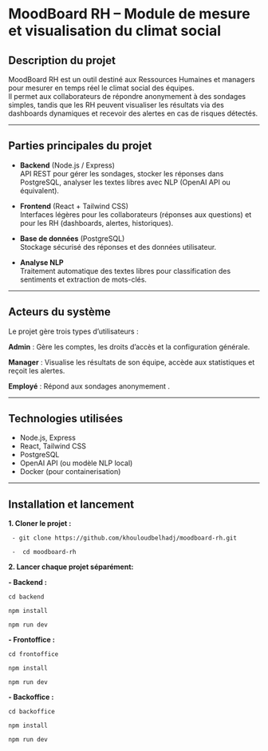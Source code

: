 # MoodBoard RH – Module de mesure et visualisation du climat social

## Description du projet

MoodBoard RH est un outil destiné aux Ressources Humaines et managers pour mesurer en temps réel le climat social des équipes.  
Il permet aux collaborateurs de répondre anonymement à des sondages simples, tandis que les RH peuvent visualiser les résultats via des dashboards dynamiques et recevoir des alertes en cas de risques détectés.

---

## Parties principales du projet

- **Backend** (Node.js / Express)  
  API REST pour gérer les sondages, stocker les réponses dans PostgreSQL, analyser les textes libres avec NLP (OpenAI API ou équivalent).

- **Frontend** (React + Tailwind CSS)  
  Interfaces légères pour les collaborateurs (réponses aux questions) et pour les RH (dashboards, alertes, historiques).

- **Base de données** (PostgreSQL)  
  Stockage sécurisé des réponses et des données utilisateur.

- **Analyse NLP**  
  Traitement automatique des textes libres pour classification des sentiments et extraction de mots-clés.

---

## Acteurs du système
Le projet gère trois types d’utilisateurs :

**Admin** : Gère les comptes, les droits d’accès et la configuration générale.

**Manager** : Visualise les résultats de son équipe, accède aux statistiques et reçoit les alertes.

**Employé** : Répond aux sondages anonymement .

---

## Technologies utilisées

- Node.js, Express  
- React, Tailwind CSS  
- PostgreSQL  
- OpenAI API (ou modèle NLP local)  
- Docker (pour containerisation)

---

## Installation et lancement
**1. Cloner le projet :**

     - git clone https://github.com/khouloudbelhadj/moodboard-rh.git

     -  cd moodboard-rh

**2. Lancer chaque projet séparément:**

**- Backend :**

    cd backend

    npm install

    npm run dev

**- Frontoffice :**

    cd frontoffice

    npm install

    npm run dev

**- Backoffice :**

    cd backoffice 

    npm install

    npm run dev

